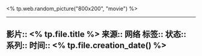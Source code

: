 <% tp.web.random_picture("800x200", "movie") %>

---
影片:: <% tp.file.title %>
来源:: 网络
标签:: 
状态:: 
系列:: 
时间:: <% tp.file.creation_date() %>
---